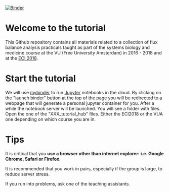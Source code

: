 [![Binder](https://mybinder.org/badge.svg)](https://mybinder.org/v2/gh/ThierryMondeel/Systems_Biology_FBA_tutorial/master)

# Welcome to the tutorial
This Github repository contains all materials related to a collection of flux balance analysis practicals taught as part of the systems biology and medicine course at the VU (Free University Amsterdam) in 2016 - 2018 and at the [ECI 2018](http://www.eci2018.org). 

# Start the tutorial
We will use [mybinder](http://mybinder.org/) to run [Jupyter](http://jupyter.org/) notebooks in the cloud. By clicking on the "launch binder" button at the top of the page you will be redirected to a webpage that will generate a personal jupyter container for you. After a while the notebook server will be launched. You will see a folder with files. Open the one of the "XXX_tutorial_hub" files. Either the ECI2018 or the VUA one depending on which course you are in. 

# Tips
It is critical that you **use a browser other than internet explorer: i.e. Google Chrome, Safari or Firefox.**

It is recommended that you work in pairs, especially if the group is large, to reduce server stress.

If you run into problems, ask one of the teaching assistants. 
